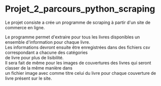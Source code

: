 # Projet_2_parcours_python_scraping

Le projet consiste a crée un programme de scraping à partir d'un site de commerce en ligne.

Le programme permet d'extraire pour tous les livres disponibles un ensemble d'information pour chaque livre.<br>
Les informations devront ensuite être enregistrées dans des fichiers csv correspondant a chacune des catégories<br>de livre pour plus de lisibilité.<br>
Il sera fait de même pour les images de couvertures des livres qui seront classer de la même manière dans<br> un fichier image avec comme titre celui du livre pour chaque couverture de livre présent sur le site.





